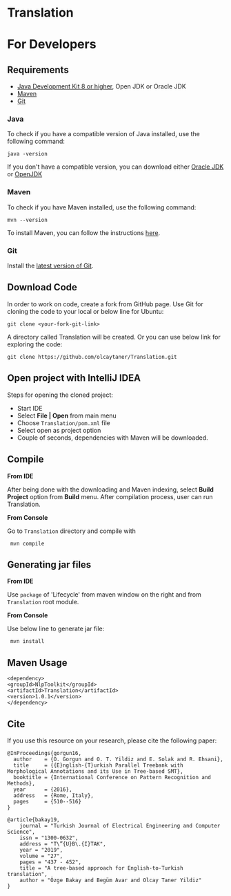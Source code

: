 # Translation
For Developers
============

## Requirements

* [Java Development Kit 8 or higher](#java), Open JDK or Oracle JDK
* [Maven](#maven)
* [Git](#git)

### Java 

To check if you have a compatible version of Java installed, use the following command:

    java -version
    
If you don't have a compatible version, you can download either [Oracle JDK](https://www.oracle.com/technetwork/java/javase/downloads/jdk8-downloads-2133151.html) or [OpenJDK](https://openjdk.java.net/install/)    

### Maven
To check if you have Maven installed, use the following command:

    mvn --version
    
To install Maven, you can follow the instructions [here](https://maven.apache.org/install.html).      

### Git

Install the [latest version of Git](https://git-scm.com/book/en/v2/Getting-Started-Installing-Git).

## Download Code

In order to work on code, create a fork from GitHub page. 
Use Git for cloning the code to your local or below line for Ubuntu:

	git clone <your-fork-git-link>

A directory called Translation will be created. Or you can use below link for exploring the code:

	git clone https://github.com/olcaytaner/Translation.git

## Open project with IntelliJ IDEA

Steps for opening the cloned project:

* Start IDE
* Select **File | Open** from main menu
* Choose `Translation/pom.xml` file
* Select open as project option
* Couple of seconds, dependencies with Maven will be downloaded. 


## Compile

**From IDE**

After being done with the downloading and Maven indexing, select **Build Project** option from **Build** menu. After compilation process, user can run Translation.

**From Console**

Go to `Translation` directory and compile with 

     mvn compile 

## Generating jar files

**From IDE**

Use `package` of 'Lifecycle' from maven window on the right and from `Translation` root module.

**From Console**

Use below line to generate jar file:

     mvn install

## Maven Usage

	<dependency>
  	<groupId>NlpToolkit</groupId>
  	<artifactId>Translation</artifactId>
  	<version>1.0.1</version>
	</dependency>

## Cite
If you use this resource on your research, please cite the following paper: 

```
@InProceedings{gorgun16,
  author    = {O. Gorgun and O. T. Yildiz and E. Solak and R. Ehsani},
  title     = {{E}nglish-{T}urkish Parallel Treebank with Morphological Annotations and its Use in Tree-based SMT},
  booktitle = {International Conference on Pattern Recognition and Methods},
  year      = {2016},
  address   = {Rome, Italy},
  pages     = {510--516}
}

@article{bakay19,
	journal = "Turkish Journal of Electrical Engineering and Computer Science",
	issn = "1300-0632",
	address = "T\”{U}B\.{I}TAK",
	year = "2019",
	volume = "27",
	pages = "437 - 452",
	title = "A tree-based approach for English-to-Turkish translation",
	author = "Özge Bakay and Begüm Avar and Olcay Taner Yildiz"
}
